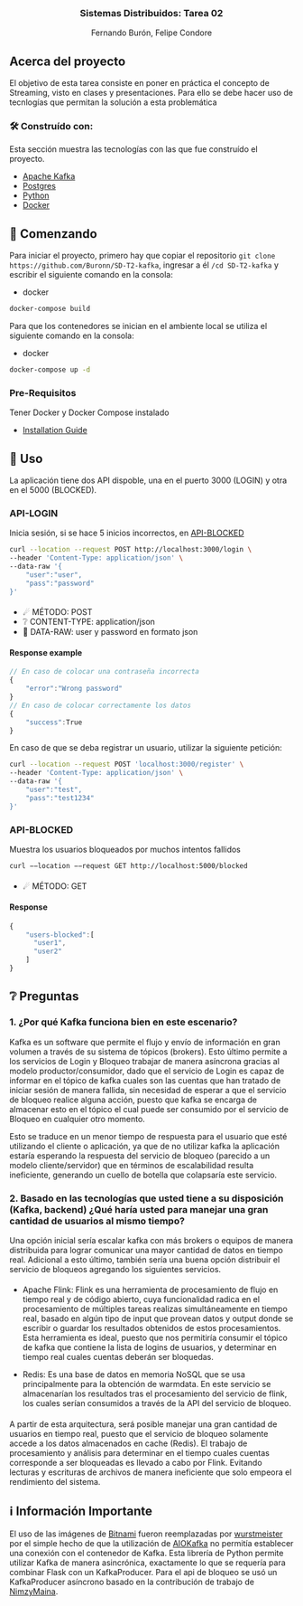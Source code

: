 <br />
<div align="center">

  <h3 align="center">Sistemas Distribuidos: Tarea 02</h3>

  <p align="center">
    Fernando Burón, Felipe Condore
  </p>
</div>


## Acerca del proyecto

El objetivo de esta tarea consiste en poner en práctica el concepto de Streaming, visto en clases y presentaciones. Para ello se debe hacer uso de tecnlogías que permitan la solución a esta problemática



### 🛠 Construído con:

Esta sección muestra las tecnologías con las que fue construído el proyecto.

* [Apache Kafka](https://kafka.apache.org)
* [Postgres](https://www.postgresql.org)
* [Python](https://www.python.org)
* [Docker](https://www.docker.com)


## 🔰 Comenzando

Para iniciar el proyecto, primero hay que copiar el repositorio `git clone https://github.com/Buronn/SD-T2-kafka`, ingresar a él `/cd SD-T2-kafka` y escribir el siguiente comando en la consola:
* docker
```sh
docker-compose build
```
Para que los contenedores se inician en el ambiente local se utiliza el siguiente comando en la consola:
* docker
```sh
docker-compose up -d
```
### Pre-Requisitos

Tener Docker y Docker Compose instalado
* [Installation Guide](https://docs.docker.com/compose/install/)



## 🤝 Uso

La aplicación tiene dos API dispoble, una en el puerto 3000 (LOGIN) y otra en el 5000 (BLOCKED).

### API-LOGIN
Inicia sesión, si se hace 5 inicios incorrectos, en [API-BLOCKED](#api-blocked)
```sh
curl --location --request POST http://localhost:3000/login \
--header 'Content-Type: application/json' \
--data-raw '{
    "user":"user",
    "pass":"password"
}'
```
#### 
- ☄ MÉTODO: POST
- ❔   CONTENT-TYPE: application/json
- 📄  DATA-RAW: user y password en formato json

#### Response example
```js
// En caso de colocar una contraseña incorrecta
{
    "error":"Wrong password"
}
// En caso de colocar correctamente los datos
{
    "success":True
}
```
En caso de que se deba registrar un usuario, utilizar la siguiente petición:
```sh
curl --location --request POST 'localhost:3000/register' \
--header 'Content-Type: application/json' \
--data-raw '{
    "user":"test",
    "pass":"test1234"
}'
```
### API-BLOCKED
Muestra los usuarios bloqueados por muchos intentos fallidos
```sh
curl −−location −−request GET http://localhost:5000/blocked
```
#### 
- ☄ MÉTODO: GET
#### Response
```js
{
    "users-blocked":[
      "user1",
      "user2"
    ]
}
```
## ❔ Preguntas

### 1. ¿Por qué Kafka funciona bien en este escenario?
Kafka es un software que permite el flujo y envío de información en gran volumen a través de su sistema de tópicos (brokers). Esto último permite a los servicios de Login y Bloqueo trabajar de manera asíncrona gracias al modelo productor/consumidor, dado que el servicio de Login es capaz de informar en el tópico de kafka cuales son las cuentas que han tratado de iniciar sesión de manera fallida, sin necesidad de esperar a que el servicio de bloqueo realice alguna acción, puesto que kafka se encarga de almacenar esto en el tópico el cual puede ser consumido por el servicio de Bloqueo en cualquier otro momento. 

Esto se traduce en un menor tiempo de respuesta para el usuario que esté utilizando el cliente o aplicación, ya que de no utilizar kafka la aplicación estaría esperando la respuesta del servicio de bloqueo (parecido a un modelo cliente/servidor) que en términos de escalabilidad resulta ineficiente, generando un cuello de botella que colapsaría este servicio.

### 2. Basado en las tecnologías que usted tiene a su disposición (Kafka, backend) ¿Qué haría usted para manejar una gran cantidad de usuarios al mismo tiempo?
Una opción inicial sería escalar kafka con más brokers o equipos de manera distribuida para lograr comunicar una mayor cantidad de datos en tiempo real. Adicional a esto último, también sería una buena opción distribuir el servicio de bloqueos agregando los siguientes servicios.

####
- Apache Flink: Flink es una herramienta de procesamiento de flujo en tiempo real y de código abierto, cuya funcionalidad radica en el procesamiento de múltiples tareas realizas simultáneamente en tiempo real, basado en algún tipo de input que provean datos y output donde se escribir o guardar los resultados obtenidos de estos procesamientos. Esta herramienta es ideal, puesto que nos permitiría consumir el tópico de kafka que contiene la lista de logins de usuarios, y determinar en tiempo real cuales cuentas deberán ser bloquedas.

- Redis: Es una base de datos en memoria NoSQL que se usa principalmente para la obtención de warmdata. En este servicio se almacenarían los resultados tras el procesamiento del servicio de flink, los cuales serían consumidos a través de la API del servicio de bloqueo.
####

A partir de esta arquitectura, será posible manejar una gran cantidad de usuarios en tiempo real, puesto que el servicio de bloqueo solamente accede a los datos almacenados en cache (Redis). El trabajo de procesamiento y análisis para determinar en el tiempo cuales cuentas corresponde a ser bloqueadas es llevado a cabo por Flink. Evitando lecturas y escrituras de archivos de manera ineficiente que solo empeora el rendimiento del sistema.

## ℹ Información Importante
El uso de las imágenes de [Bitnami](https://hub.docker.com/u/bitnami) fueron reemplazadas por [wurstmeister](https://hub.docker.com/u/wurstmeister) por el simple hecho de que la utilización de [AIOKafka](https://github.com/aio-libs/aiokafka) no permitía establecer una conexión con el contenedor de Kafka. Esta librería de Python permite utilizar Kafka de manera asincrónica, exactamente lo que se requería para combinar Flask con un KafkaProducer. Para el api de bloqueo se usó un KafkaProducer asíncrono basado en la contribución de trabajo de [NimzyMaina](https://github.com/NimzyMaina/flask_kafka).

